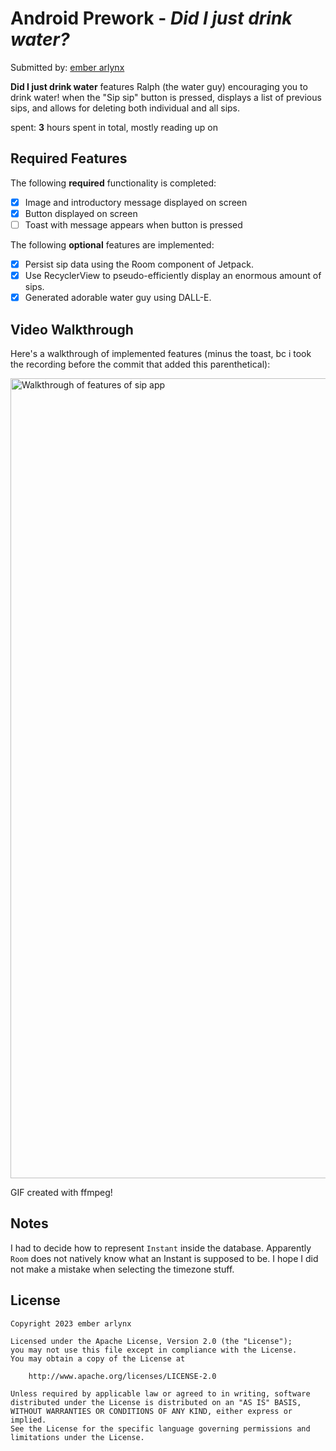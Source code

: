 # Android Prework - _Did I just drink water?_

Submitted by: [ember arlynx](https://ember.software)

**Did I just drink water** features Ralph (the water guy) encouraging you to drink water! when the "Sip sip" button is pressed, displays a list of previous sips, and allows for deleting both individual and all sips.

spent: **3** hours spent in total, mostly reading up on 

## Required Features

The following **required** functionality is completed:

* [x] Image and introductory message displayed on screen
* [x] Button displayed on screen
* [ ] Toast with message appears when button is pressed

The following **optional** features are implemented:

* [x] Persist sip data using the Room component of Jetpack.
* [x] Use RecyclerView to pseudo-efficiently display an enormous amount of sips.
* [x] Generated adorable water guy using DALL-E.

## Video Walkthrough

Here's a walkthrough of implemented features (minus the toast, bc i took the recording before the commit that added this parenthetical):

<img src='https://i.imgur.com/07LZ97j.gif' title='Video Walkthrough' width='1280' alt='Walkthrough of features of sip app' />

GIF created with ffmpeg!

## Notes

I had to decide how to represent `Instant` inside the database. Apparently `Room` does not natively know what an Instant is supposed to be. I hope I did not make a mistake when selecting the timezone stuff.

## License

    Copyright 2023 ember arlynx

    Licensed under the Apache License, Version 2.0 (the "License");
    you may not use this file except in compliance with the License.
    You may obtain a copy of the License at

        http://www.apache.org/licenses/LICENSE-2.0

    Unless required by applicable law or agreed to in writing, software
    distributed under the License is distributed on an "AS IS" BASIS,
    WITHOUT WARRANTIES OR CONDITIONS OF ANY KIND, either express or implied.
    See the License for the specific language governing permissions and
    limitations under the License.